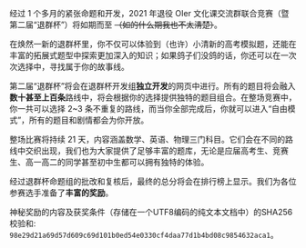 经过 1 个多月的紧张命题和开发，2021 年退役 OIer 文化课交流群联合竞赛（暨第二届“退群杯”）将如期而至 ~~（如的什么期我也不太清楚）~~。

在焕然一新的退群杯里，你不仅可以体验到（也许）小清新的高考模拟题，还能在丰富的拓展式题型中探索更加深入的知识；如果鸽子们没鸽的话，你还可以在一次次选择中，寻找属于你的故事线。

第二届“退群杯”将会在退群杯开发组**独立开发**的网页中进行。所有的题目将会融入**数十甚至上百条**路线中，将会根据你的选择提供独特的题目组合。在整场竞赛中，你一共可以选择 2~3 条不重复的路线，而当你全部完成后，你就可以进入“自由模式”，所有的题目和剧情都会为你开放。

整场比赛将持续 21 天，内容涵盖数学、英语、物理三门科目。它们会在不同的路线中交织出现，我们也为大家提供了足够丰富的题库，无论是应届高考生、竞赛生、高一高二的同学甚至初中生都可以拥有独特的体验。

经过退群杯命题组的批改和复核后，最终的总分将会在排行榜上显示。我们为各位参赛选手准备了**丰富的奖励**。

神秘奖励的内容及获奖条件（存储在一个UTF8编码的纯文本文档中）的SHA256校验和: `98e29d21a69d57d609c69d101b0ed54e0330cf4daa77d1b4bd08c9854632aca1`。
